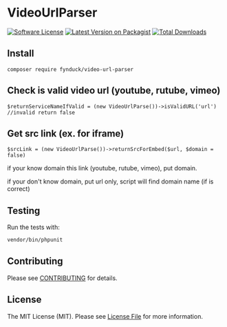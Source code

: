 # VideoUrlParser

[![Software License](https://img.shields.io/badge/license-MIT-brightgreen.svg?style=flat-square)](LICENSE.md)
[![Latest Version on Packagist](https://img.shields.io/packagist/v/fynduck/video-url-parser.svg?style=flat-square)](https://packagist.org/packages/fynduck/video-url-parser)
[![Total Downloads](https://img.shields.io/packagist/dt/fynduck/video-url-parser.svg?style=flat-square)](https://packagist.org/packages/fynduck/video-url-parser)

## Install
`composer require fynduck/video-url-parser`

## Check is valid video url (youtube, rutube, vimeo)
```
$returnServiceNameIfValid = (new VideoUrlParse())->isValidURL('url') //invalid return false
```

## Get src link (ex. for iframe)
```
$srcLink = (new VideoUrlParse())->returnSrcForEmbed($url, $domain = false)
```
if your know domain this link (youtube, rutube, vimeo), put domain.

if your don't know domain, put url only, script will find domain name (if is correct)

## Testing
Run the tests with:

``` bash
vendor/bin/phpunit
```

## Contributing
Please see [CONTRIBUTING](CONTRIBUTING.md) for details.

## License
The MIT License (MIT). Please see [License File](/LICENSE.md) for more information.
